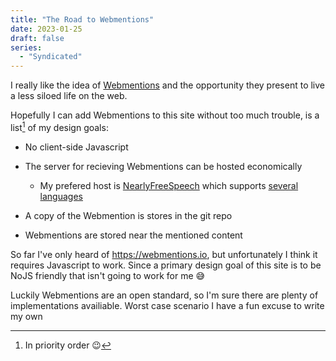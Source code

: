 ```yaml
---
title: "The Road to Webmentions"
date: 2023-01-25
draft: false
series:
  - "Syndicated"
---
```


I really like the idea of [Webmentions](https://www.w3.org/TR/webmention/) and the opportunity they present to live a less siloed life on the web.

Hopefully I can add Webmentions to this site without too much trouble, is a list[^1] of my design goals:

<!--more-->

- No client-side Javascript

- The server for recieving Webmentions can be hosted economically

  - My prefered host is [NearlyFreeSpeech](https://www.nearlyfreespeech.net) which supports [several languages](https://2022q3.nfshost.com/)

- A copy of the Webmention is stores in the git repo

- Webmentions are stored near the mentioned content

So far I've only heard of https://webmentions.io, but unfortunately I think it requires Javascript to work. Since a primary design goal of this site is to be NoJS friendly that isn't going to work for me 😅

Luckily Webmentions are an open standard, so I'm sure there are plenty of implementations availiable. Worst case scenario I have a fun excuse to write my own

[^1]: In priority order 😉
